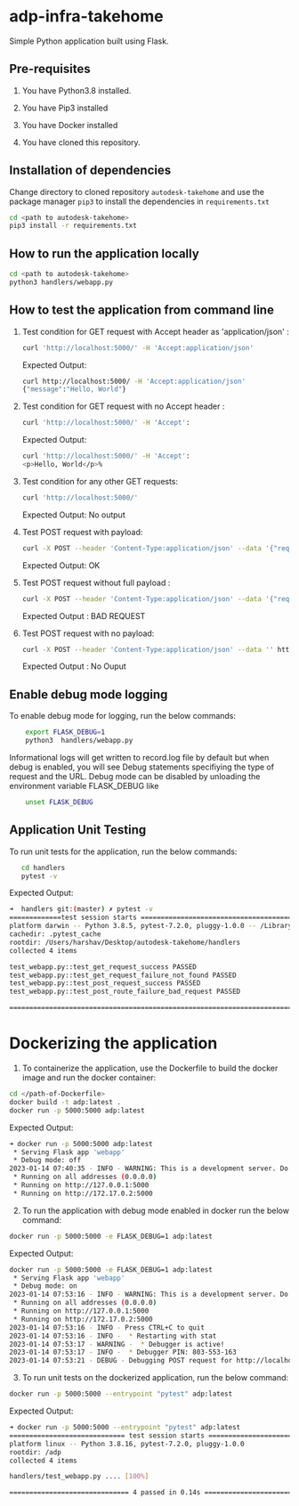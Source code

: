 # adp-infra-takehome

Simple Python application built using Flask.

## Pre-requisites

1. You have Python3.8 installed.

2. You have Pip3 installed

3. You have Docker installed

4. You have cloned this repository.

## Installation of dependencies

Change directory to cloned repository `autodesk-takehome` and use the package manager `pip3` to install the dependencies in `requirements.txt`

```bash
cd <path to autodesk-takehome>
pip3 install -r requirements.txt
```

## How to run the application locally

```bash
cd <path to autodesk-takehome>
python3 handlers/webapp.py
```

## How to test the application from command line

1. Test condition for GET request with Accept header as 'application/json' :

   ```bash
   curl 'http://localhost:5000/' -H 'Accept:application/json'
   ```

   Expected Output:

   ```bash
   curl http://localhost:5000/ -H 'Accept:application/json'
   {"message":"Hello, World"}
   ```

2. Test condition for GET request with no Accept header :

   ```bash
   curl 'http://localhost:5000/' -H 'Accept':
   ```

   Expected Output:

   ```bash
   curl 'http://localhost:5000/' -H 'Accept':
   <p>Hello, World</p>%
   ```

3. Test condition for any other GET requests:

   ```bash
   curl 'http://localhost:5000/'
   ```

   Expected Output: No output

4. Test POST request with payload:

   ```bash
   curl -X POST --header 'Content-Type:application/json' --data '{"request_id":"123","payload":{"this":"that"}}' http://localhost:5000/
   ```

   Expected Output: OK

5. Test POST request without full payload :

   ```bash
   curl -X POST --header 'Content-Type:application/json' --data '{"request_id":"123"}' http://localhost:5000/
   ```

   Expected Output : BAD REQUEST

6. Test POST request with no payload:

   ```bash
   curl -X POST --header 'Content-Type:application/json' --data '' http://localhost:5000/
   ```

   Expected Output : No Ouput

## Enable debug mode logging

To enable debug mode for logging, run the below commands:

```bash
    export FLASK_DEBUG=1
    python3  handlers/webapp.py
```

Informational logs will get written to record.log file by default but when debug is enabled, you will see Debug statements specifiying the type of request and the URL. Debug mode can be disabled by unloading the environment variable FLASK_DEBUG like

```bash
    unset FLASK_DEBUG
```

## Application Unit Testing

To run unit tests for the application, run the below commands:

```bash
   cd handlers
   pytest -v
```

Expected Output:

```bash
➜  handlers git:(master) ✗ pytest -v
=============test session starts =============================================================
platform darwin -- Python 3.8.5, pytest-7.2.0, pluggy-1.0.0 -- /Library/Frameworks/Python.framework/Versions/3.8/bin/python3.8
cachedir: .pytest_cache
rootdir: /Users/harshav/Desktop/autodesk-takehome/handlers
collected 4 items

test_webapp.py::test_get_request_success PASSED                                                                                                                                                      [ 25%]
test_webapp.py::test_get_request_failure_not_found PASSED                                                                                                                                            [ 50%]
test_webapp.py::test_post_request_success PASSED                                                                                                                                                     [ 75%]
test_webapp.py::test_post_route_failure_bad_request PASSED                                                                                                                                           [100%]

============================================================================================ 4 passed in 0.12s =============================================================================================

```

# Dockerizing the application

1. To containerize the application, use the Dockerfile to build the docker image and run the docker container:

```bash
cd </path-of-Dockerfile>
docker build -t adp:latest .
docker run -p 5000:5000 adp:latest
```

Expected Output:

```bash
➜ docker run -p 5000:5000 adp:latest
 * Serving Flask app 'webapp'
 * Debug mode: off
2023-01-14 07:40:35 - INFO - WARNING: This is a development server. Do not use it in a production deployment. Use a production WSGI server instead.
 * Running on all addresses (0.0.0.0)
 * Running on http://127.0.0.1:5000
 * Running on http://172.17.0.2:5000
```

2. To run the application with debug mode enabled in docker run the below command:

```bash
docker run -p 5000:5000 -e FLASK_DEBUG=1 adp:latest
```

Expected Output:

```bash
docker run -p 5000:5000 -e FLASK_DEBUG=1 adp:latest
 * Serving Flask app 'webapp'
 * Debug mode: on
2023-01-14 07:53:16 - INFO - WARNING: This is a development server. Do not use it in a production deployment. Use a production WSGI server instead.
 * Running on all addresses (0.0.0.0)
 * Running on http://127.0.0.1:5000
 * Running on http://172.17.0.2:5000
2023-01-14 07:53:16 - INFO - Press CTRL+C to quit
2023-01-14 07:53:16 - INFO -  * Restarting with stat
2023-01-14 07:53:17 - WARNING -  * Debugger is active!
2023-01-14 07:53:17 - INFO -  * Debugger PIN: 803-553-163
2023-01-14 07:53:21 - DEBUG - Debugging POST request for http://localhost:5000/
```

3. To run unit tests on the dockerized application, run the below command:

```bash
docker run -p 5000:5000 --entrypoint "pytest" adp:latest
```

Expected Output:

```bash
➜ docker run -p 5000:5000 --entrypoint "pytest" adp:latest
============================= test session starts ==============================
platform linux -- Python 3.8.16, pytest-7.2.0, pluggy-1.0.0
rootdir: /adp
collected 4 items

handlers/test_webapp.py .... [100%]

============================== 4 passed in 0.14s ===============================
```
